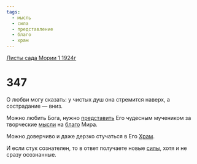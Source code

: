 ```yaml
---
tags:
  - мысль
  - сила
  - представление
  - благо
  - храм
---
```


[Листы сада Мории 1 1924г](/agni/1924)

# 347
О любви могу сказать: у чистых душ она стремится наверх, а сострадание — вниз.   

Можно любить Бога, нужно [представить](/tag/#представление) Его чудесным мучеником за творческие [мысли](/tag/#мысль) на [благо](/tag/#благо) Мира.   

Можно доверчиво и даже дерзко стучаться в Его [Храм](/tag/#храм).   

И если стук сознателен, то в ответ получаете новые [силы](/tag/#сила), хотя и не сразу осознанные.   

